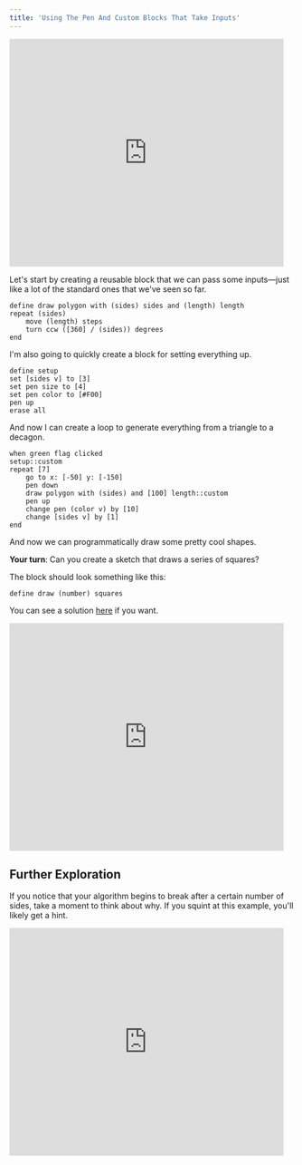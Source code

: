 ```yaml
---
title: 'Using The Pen And Custom Blocks That Take Inputs'
---
```


<iframe class="mx-auto" title="A Scratch Playground" src="https://scratch.mit.edu/projects/882260216/embed" allowtransparency="true" width="485" height="402" frameborder="0" scrolling="no" allowfullscreen></iframe>

Let's start by creating a reusable block that we can pass some inputs—just like a lot of the standard ones that we've seen so far.

```scratch
define draw polygon with (sides) sides and (length) length
repeat (sides)
	move (length) steps
	turn ccw ([360] / (sides)) degrees
end
```

I'm also going to quickly create a block for setting everything up.

```scratch
define setup
set [sides v] to [3]
set pen size to [4]
set pen color to [#F00]
pen up
erase all
```

And now I can create a loop to generate everything from a triangle to a decagon.

```scratch
when green flag clicked
setup::custom
repeat [7]
	go to x: [-50] y: [-150]
	pen down
	draw polygon with (sides) and [100] length::custom
	pen up
	change pen (color v) by [10]
	change [sides v] by [1]
end
```

And now we can programmatically draw some pretty cool shapes.

**Your turn**: Can you create a sketch that draws a series of squares?

The block should look something like this:

```scratch
define draw (number) squares
```

You can see a solution [here](https://scratch.mit.edu/projects/882262812) if you want.

<iframe class="mx-auto" title="Polygons" src="https://scratch.mit.edu/projects/882262812/embed" allowtransparency="true" width="485" height="402" frameborder="0" scrolling="no" allowfullscreen></iframe>

## Further Exploration

If you notice that your algorithm begins to break after a certain number of sides, take a moment to think about why. If you squint at this example, you'll likely get a hint.

<iframe title="More Polygons" src="https://scratch.mit.edu/projects/882496110/embed" allowtransparency="true" width="485" height="402" frameborder="0" scrolling="no" allowfullscreen></iframe>
